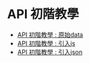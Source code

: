 # API 初階教學

+ [API 初階教學 : 原始data](072501.html)
+ [API 初階教學 : 引入js](072502.html)
+ [API 初階教學 : 引入json](072503.html)